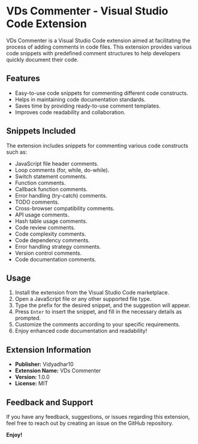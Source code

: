 # VDs Commenter - Visual Studio Code Extension

VDs Commenter is a Visual Studio Code extension aimed at facilitating the process of adding comments in code files. This extension provides various code snippets with predefined comment structures to help developers quickly document their code.

## Features

- Easy-to-use code snippets for commenting different code constructs.
- Helps in maintaining code documentation standards.
- Saves time by providing ready-to-use comment templates.
- Improves code readability and collaboration.

## Snippets Included

The extension includes snippets for commenting various code constructs such as:

- JavaScript file header comments.
- Loop comments (for, while, do-while).
- Switch statement comments.
- Function comments.
- Callback function comments.
- Error handling (try-catch) comments.
- TODO comments.
- Cross-browser compatibility comments.
- API usage comments.
- Hash table usage comments.
- Code review comments.
- Code complexity comments.
- Code dependency comments.
- Error handling strategy comments.
- Version control comments.
- Code documentation comments.

## Usage

1. Install the extension from the Visual Studio Code marketplace.
2. Open a JavaScript file or any other supported file type.
3. Type the prefix for the desired snippet, and the suggestion will appear.
4. Press `Enter` to insert the snippet, and fill in the necessary details as prompted.
5. Customize the comments according to your specific requirements.
6. Enjoy enhanced code documentation and readability!

## Extension Information

- **Publisher:** Vidyadhar10
- **Extension Name:** VDs Commenter
- **Version:** 1.0.0
- **License:** MIT

## Feedback and Support

If you have any feedback, suggestions, or issues regarding this extension, feel free to reach out by creating an issue on the GitHub repository.


**Enjoy!**

